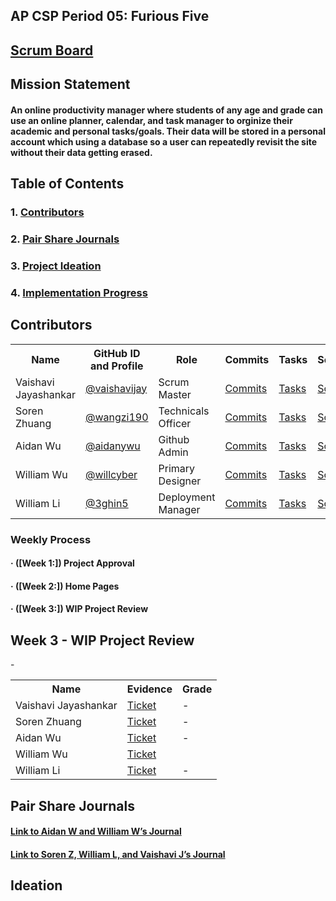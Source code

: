 
## AP CSP Period 05: Furious Five

## [Scrum Board](https://github.com/aidanywu/furious_five/projects/1)

## Mission Statement
#### An online productivity manager  where students of any age and grade can use an online planner, calendar, and task manager to orginize their academic and personal tasks/goals. Their data will be stored in a personal account which using a database so a user can repeatedly revisit the site without their data getting erased.

## Table of Contents
### 1. [Contributors](#contributors)
### 2. [Pair Share Journals](#journals)
### 3. [Project Ideation](#idea)
### 4. [Implementation Progress](#progress)

## Contributors <a id="contributors" name="contributors"></a>
<table>
  <tr>
    <th>Name</th>
    <th>GitHub ID and Profile</th>
    <th>Role</th>
    <th>Commits</th>
    <th>Tasks</th>
    <th>Scrumboard</th>
  </tr>
  <tr>
    <td>Vaishavi Jayashankar</td>
    <td><a href="https://github.com/vaishavijay">@vaishavijay</a></td>
    <td>Scrum Master</td>
    <td><a href="https://github.com/aidanywu/furious_five/commits?author=vaishavijay">Commits</a></td>
    <td><a href="https://github.com/aidanywu/furious_five/issues?q=is%3Aissue+assignee%3Avaishavijay">Tasks</a></td>
    <td><a href="https://github.com/aidanywu/furious_five/projects/1?card_filter_query=assignee%3Avaishavijay">Scrumboard</a></td>
  </tr>
  <tr>
    <td>Soren Zhuang</td>
    <td><a href="https://github.com/wangzi190">@wangzi190</a></td>
    <td>Technicals Officer</td>
    <td><a href="https://github.com/aidanywu/furious_five/commits?author=wangzi190">Commits</a></td>
    <td><a href="https://github.com/aidanywu/furious_five/issues?q=is%3Aissue+assignee%3Awangzi190">Tasks</a></td>
    <td><a href="https://github.com/aidanywu/furious_five/projects/1?card_filter_query=assignee%3Awangzi190">Scrumboard</a></td>
  </tr>
  <tr>
    <td>Aidan Wu</td>
    <td><a href="https://github.com/aidanywu">@aidanywu</a></td>
    <td>Github Admin</td>
    <td><a href="https://github.com/aidanywu/furious_five/commits?author=aidanywu">Commits</a></td>
    <td><a href="https://github.com/aidanywu/furious_five/issues?q=is%3Aissue+assignee%3Aaidanywu">Tasks</a></td>
    <td><a href="https://github.com/aidanywu/furious_five/projects/1?card_filter_query=assignee%3Aaidanywu">Scrumboard</a></td>
  </tr>
  <tr>
    <td>William Wu</td>
    <td><a href="https://github.com/willcyber">@willcyber</a></td>
    <td>Primary Designer</td>
    <td><a href="https://github.com/aidanywu/furious_five/commits?author=willcyber">Commits</a></td>
    <td><a href="https://github.com/aidanywu/furious_five/issues?q=is%3Aissue+assignee%3Awillcyber">Tasks</a></td>
    <td><a href="https://github.com/aidanywu/furious_five/projects/1?card_filter_query=assignee%3Awillcyber">Scrumboard</a></td>
  </tr>
  <tr>
    <td>William Li</td>
    <td><a href="https://github.com/vaishavijay">@3ghin5</a></td>
    <td>Deployment Manager</td>
    <td><a href="https://github.com/aidanywu/furious_five/commits?author=3ghin5">Commits</a></td>
    <td><a href="https://github.com/aidanywu/furious_five/issues?q=is%3Aissue+assignee%3A3ghin5">Tasks</a></td>
    <td><a href="https://github.com/aidanywu/furious_five/projects/1?card_filter_query=assignee%3A3ghin5">Scrumboard</a></td>
  </tr>
</table>

### Weekly Process <a id="progress" name="progress"></a>
#### · ([Week 1:]) Project Approval
#### · ([Week 2:]) Home Pages
#### · ([Week 3:]) WIP Project Review

## Week 3 - WIP Project Review
<table>
  <tr>
    <th>Name</th>
    <th>Evidence</th>
    <th>Grade</th>
  </tr>
  <tr>
    <td>Vaishavi Jayashankar</td>
    <td><a href="https://github.com/aidanywu/furious_five/issues/67">Ticket</a></td>
    <td> - </td>
  </tr>
  <tr>
    <td>Soren Zhuang</td>
    <td><a href="https://github.com/aidanywu/furious_five/issues/67">Ticket</a></td>
    <td> - </td>
  </tr>
  <tr>
    <td>Aidan Wu</td>
    <td><a href="https://github.com/aidanywu/furious_five/issues/67">Ticket</a></td>
    <td> - </td>
  </tr>
  <tr>
    <td>William Wu</td>
    <td><a href="https://github.com/aidanywu/furious_five/issues/67">Ticket</a></td
    <td> - </td>
  </tr>
  <tr>
    <td>William Li</td>
    <td><a href="https://github.com/aidanywu/furious_five/issues/67">Ticket</a></td>
    <td> - </td>
  </tr>
</table>
  
## Pair Share Journals <a id="journals" name="journals"></a>
#### [Link to Aidan W and William W’s Journal](https://docs.google.com/document/d/1Byg2xdhazwebff4lFHdSSj-k-xkj035d9EHa7PSV_1A/edit?usp=sharing)
#### [Link to Soren Z, William L, and Vaishavi J’s Journal](https://docs.google.com/document/d/1JlCWDvBfgdGk6yeL6dtcpMhvRKLAqF3XmNti3TT9wHY/edit?usp=sharing)

## Ideation <a id="idea" name="idea"></a>
